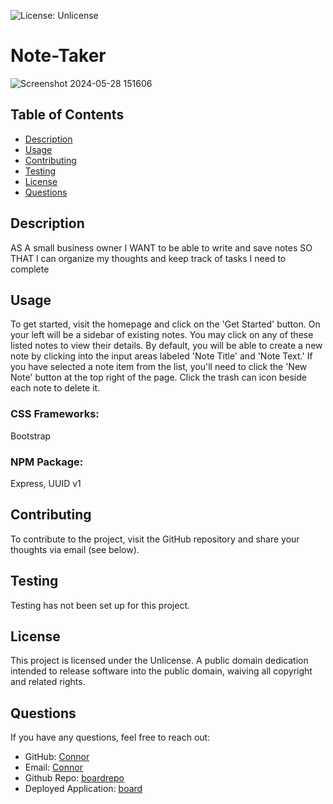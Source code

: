 ![License: Unlicense](https://img.shields.io/badge/license-Unlicense-blue.svg)

# Note-Taker

![Screenshot 2024-05-28 151606](https://github.com/cnnrclvll/Note-Taker/assets/158123085/944549db-0021-446b-a526-1a59ebb04e44)

## Table of Contents
- [Description](#description)
- [Usage](#usage)
- [Contributing](#contributing)
- [Testing](#testing)
- [License](#license)
- [Questions](#questions)

## Description
AS A small business owner
I WANT to be able to write and save notes
SO THAT I can organize my thoughts and keep track of tasks I need to complete

## Usage
To get started, visit the homepage and click on the 'Get Started' button.  On your left will be a sidebar of existing notes. You may click on any of these listed notes to view their details.  By default, you will be able to create a new note by clicking into the input areas labeled 'Note Title' and 'Note Text.'  If you have selected a note item from the list, you'll need to click the 'New Note' button at the top right of the page.  Click the trash can icon beside each note to delete it.

### CSS Frameworks: 
Bootstrap

### NPM Package: 
Express, UUID v1

## Contributing
To contribute to the project, visit the GitHub repository and share your thoughts via email (see below).

## Testing
Testing has not been set up for this project.

## License
This project is licensed under the Unlicense. A public domain dedication intended to release software into the public domain, waiving all copyright and related rights.

## Questions
If you have any questions, feel free to reach out:

- GitHub: 
[Connor](https://github.com/cnnrclvll)
- Email:
	<a href="mailto:cnnrclvll@gmail.com">Connor</a>
- Github Repo: [boardrepo](https://github.com/cnnrclvll/Note-Taker)
- Deployed Application: [board](https://edx-note-taker-4a4e79620ecf.herokuapp.com/)